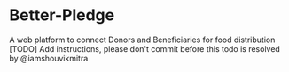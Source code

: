 # Better-Pledge
A web platform to connect Donors and Beneficiaries for food distribution
[TODO]
Add instructions, please don't commit before this todo is resolved by @iamshouvikmitra
